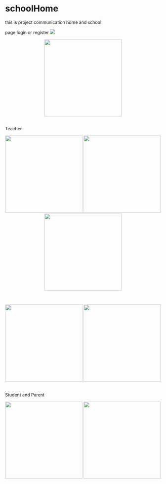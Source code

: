 # schoolHome
this is project communication home and school

page login or register
![](http://alideveloper.ir/image_app_school/Screenshot_۲۰۱۹۰۳۰۶-۰۹۵۴۱۵.png)
<p align="center"> 
<img src="http://alideveloper.ir/image_app_school/Screenshot_۲۰۱۹۰۳۰۶-۰۹۵۴۳۶.png" width="250">
</p>
<br>
Teacher
<p align="center">
<img src="http://alideveloper.ir/image_app_school/Screenshot_۲۰۱۹۰۳۰۶-۰۹۵۵۲۸.png" width="250">
<img src="http://alideveloper.ir/image_app_school/Screenshot_۲۰۱۹۰۳۰۶-۰۹۵۵۱۱.png" width="250">
<img src="http://alideveloper.ir/image_app_school/Screenshot_۲۰۱۹۰۳۰۶-۰۹۵۴۵۷.png" width="250">
</p>
<br>
<p align="center">
<img src="http://alideveloper.ir/image_app_school/Screenshot_۲۰۱۹۰۳۰۶-۰۹۵۵۳۸.png" width="250">
<img src="http://alideveloper.ir/image_app_school/Screenshot_۲۰۱۹۰۳۰۶-۰۹۵۵۴۷.png" width="250">
</p>
<br>
Student and Parent
<p align="center">
<img src="http://alideveloper.ir/image_app_school/Screenshot_۲۰۱۹۰۳۰۶-۰۹۵۶۱۴.png" width="250">
<img src="http://alideveloper.ir/image_app_school/Screenshot_۲۰۱۹۰۳۰۶-۰۹۵۶۰۸.png" width="250">
</p>
